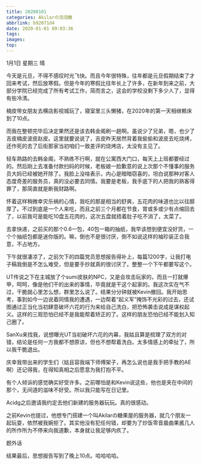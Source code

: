```yaml
---
title: 20200101
categories: Akilarの泡泡糖
abbrlink: b92071d4
date: 2020-01-01 09:03:36
tags:
images:
top:
---
```

1月1日 星期三 晴

今天是元旦，不得不感叹时光飞快。而且今年很特殊，往年都是元旦假期结束了才回来考试，然后放寒假。但是今年的寒假比往年长上了许多，在新年到来之前，大部分学院已经完成了所有考试工作，简而言之，这会的学校没剩下多少人了，显得有些冷清。

楠皮带女朋友去横店影视城玩了，寝室里三头懒猪，在2020年的第一天相继赖床到了10点。

而我在整顿完毕后决定果然还是该去韩金阁刷一趟啊。虽说少了兄弟，嗯，也少了吉皮楠皮波皮赵皮。这里就要说说了，吉皮昨天居然背着我偷偷和波皮去吃烧烤，还作死的去了后街那家当初咱们一致差评的烧烤店，太没有主见了。

轻车熟路的去韩金阁，不熟练不行啊，就在公寓西大门口，每天上上班都要经过的。然后刚上去准备付款扫码的时候，老板娘一脸歉意的说上次那个不懂事的服务员大妈已经被她开除了。我脸上没啥表示，内心是暗暗窃喜的，坦白说那种对客人态度奇差的服务员，真的没必要去同情。我要是老板，我手底下的人把我的熟客得罪了，那简直就是断我财路啊。

怀着这样稍微幸灾乐祸的心情，我吃的那是相当的舒爽，五花肉的味道也比以往醇厚了。不过到底是一个人来吃，而且之前三个月都在节食，胃或多或少有点缩回去了，以前我可是能吃10盘五花肉的，这次五盘就捂着肚子吃不消了，太菜了。

去拿快递，之前买的那个0.6一包，40包一箱的抽纸，我早该想到便宜没好货，一个个抽纸包都是迷你版的。嘛，倒也不是很讨厌，倒不如说这样的袖珍装正合我意，不占地方。

下午就很凄凉了，之前欠下的四篇党员思想报告得补上，每篇1200字，让我打电子稿我倒是不怎么难受，但是要手抄就真的很讨厌了。整整一个下午都要写这个。

UT传说之下在主城放了个sumi皮肤的NPC，又是会攻击玩家的，而且一打就爆甲，呵呵，像是他们干的出来的事情，毕竟就是干这个起家的。我这次实在气不过，干脆就心里怎么想，群里怎么说了。结果分分钟就被Kevin撤回。我开始思考，事到如今一边说着同情我的遭遇，一边帮着“起义军”掩饰不光彩的过去，还试图通过正当化当初肆意破坏六花的行为来给自己洗白，把恐怖袭击说成是谋权起义。这样的三观恐怕已经不是我能帮着矫正的了。这样的朋友恐怕已经不能划入知己圈了。

SanXu来找我，说想曝光UT当初破坏六花的内幕，我姑且算是梳理了双方的对错，结论是任何一方我都不想原谅，但也不想帮着洗白。太多情感上的牵扯了，所以我干脆退出。

庆幸我带出来的学生们（姑且容我端下师傅架子，再怎么说也是我手把手教的AE啊）还记得我，在得知真相之后愿意为我打抱不平。

有个人倾诉的感觉确实好受许多。之前哪怕是和Kevin说这些，他也是夹在中间的那个，无间道的滋味不好受。所以我只能写在日记里。

Acidg之后邀请我约定去他们新建的服务器玩玩。真的很感动。

之前Kevin也提过，他想专门搭建一个叫Akilarの糖果屋的服务器，就几个朋友一起玩耍，依然被我婉拒了。其实他没有犯任何错，却要为了炒饭零音晨曲果酱几人的所作所为不停来向我道歉，本身就让我足够内疚了。

题外话

结果最后，思想报告写到了晚上10点。哈哈哈哈。

